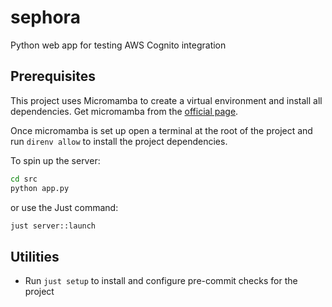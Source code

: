 # sephora
Python web app for testing AWS Cognito integration

## Prerequisites

This project uses Micromamba to create a virtual environment and install all dependencies.
Get micromamba from the [official page](https://mamba.readthedocs.io/en/latest/installation/micromamba-installation.html).

Once micromamba is set up open a terminal at the root of the project and run `direnv allow` to install the project dependencies.

To spin up the server:

```bash
cd src
python app.py
```

or use the Just command:
```bash
just server::launch
```

## Utilities

- Run `just setup` to install and configure pre-commit checks for the project
